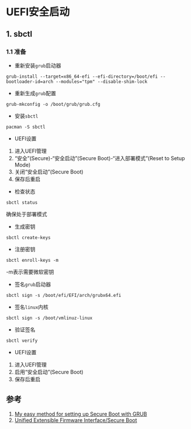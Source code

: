 # UEFI安全启动

## 1. sbctl

### 1.1 准备

* 重新安装`grub`启动器

```shell
grub-install --target=x86_64-efi --efi-directory=/boot/efi --bootloader-id=arch --modules="tpm" --disable-shim-lock
```

* 重新生成`grub`配置

```shell
grub-mkconfig -o /boot/grub/grub.cfg
```

* 安装`sbctl`

```shell
pacman -S sbctl
```

* UEFI设置

1. 进入UEFI管理
2. “安全”(Secure)-“安全启动”(Secure Boot)-“进入部署模式”(Reset to Setup Mode)
3. 关闭“安全启动”(Secure Boot)
4. 保存后重启

* 检查状态

```shell
sbctl status
```

确保处于部署模式

* 生成密钥

```shell
sbctl create-keys
```

* 注册密钥

```shell
sbctl enroll-keys -m
```

-m表示需要微软密钥

* 签名`grub`启动器

```shell
sbctl sign -s /boot/efi/EFI/arch/grubx64.efi
```

* 签名`linux`内核

```shell
sbctl sign -s /boot/vmlinuz-linux
```

* 验证签名

```shell
sbctl verify
```

* UEFI设置

1. 进入UEFI管理
2. 启用“安全启动”(Secure Boot)
3. 保存后重启

## 参考

1. [My easy method for setting up Secure Boot with GRUB](https://www.reddit.com/r/archlinux/comments/10pq74e/my_easy_method_for_setting_up_secure_boot_with/)
2. [Unified Extensible Firmware Interface/Secure Boot](https://wiki.archlinux.org/title/Unified_Extensible_Firmware_Interface/Secure_Boot)
